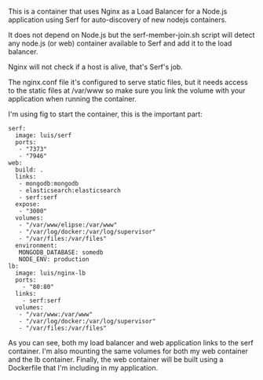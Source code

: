 This is a container that uses Nginx as a Load Balancer for a Node.js application using Serf for auto-discovery of new nodejs containers.

It does not depend on Node.js but the serf-member-join.sh script will detect any node.js (or web) container available to Serf and add it to the load balancer.

Nginx will not check if a host is alive, that's Serf's job.

The nginx.conf file it's configured to serve static files, but it needs access to the static files at /var/www so make sure you link the volume with your application when running the container.

I'm using fig to start the container, this is the important part:

	serf:
	  image: luis/serf
	  ports:
	   - "7373"
	   - "7946"
	web:
	  build: .
	  links:
	   - mongodb:mongodb
	   - elasticsearch:elasticsearch
	   - serf:serf
	  expose:
	   - "3000"
	  volumes:
	   - "/var/www/elipse:/var/www"
	   - "/var/log/docker:/var/log/supervisor"
	   - "/var/files:/var/files"
	  environment:
	   MONGODB_DATABASE: somedb
	   NODE_ENV: production
	lb:
	  image: luis/nginx-lb
	  ports:
	    - "80:80"
	  links:
	    - serf:serf
	  volumes:
	   - "/var/www:/var/www"
	   - "/var/log/docker:/var/log/supervisor"
	   - "/var/files:/var/files"

As you can see, both my load balancer and web application links to the serf container. I'm also mounting the same volumes for both my web container and the lb container. Finally, the web container will be built using a Dockerfile that I'm including in my application.